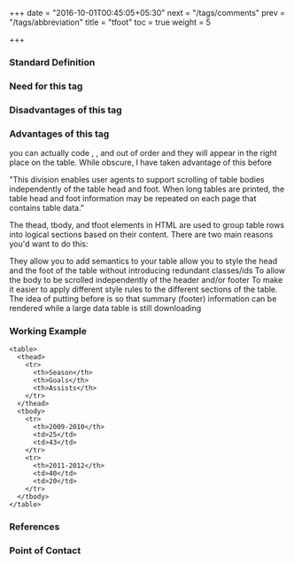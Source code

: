 +++
date = "2016-10-01T00:45:05+05:30"
next = "/tags/comments"
prev = "/tags/abbreviation"
title = "tfoot"
toc = true
weight = 5

+++

<h3>Standard Definition</h3>

<h3>Need for this tag</h3>

<h3>Disadvantages of this tag</h3>

<h3>Advantages of this tag</h3>
you can actually code <thead>, <tfoot>, and <tbody> out of order and they will appear in the right place on the table. While obscure, I have taken advantage of this before

"This division enables user agents to support scrolling of table bodies independently of the table head and foot. When long tables are printed, the table head and foot information may be repeated on each page that contains table data."

The thead, tbody, and tfoot elements in HTML are used to group table rows into logical sections based on their content. There are two main reasons you'd want to do this:

They allow you to add semantics to your table
allow you to style the head and the foot of the table without introducing redundant classes/ids
To allow the body to be scrolled independently of the header and/or
footer
To make it easier to apply different style rules to the different sections of the table.
The idea of putting <tfoot> before <tbody> is so that summary (footer) information can be rendered while a large data table is still downloading

<h3>Working Example</h3>

    <table>
      <thead>
        <tr>
          <th>Season</th>
          <th>Goals</th>
          <th>Assists</th>
        </tr>
      </thead>
      <tbody>
        <tr>
          <th>2009-2010</th>
          <td>25</td>
          <td>43</td>
        </tr>
        <tr>
          <th>2011-2012</th>
          <td>40</td>
          <td>20</td>
        </tr>
      </tbody>
    </table>

<h3>References</h3>

<h3>Point of Contact</h3>
